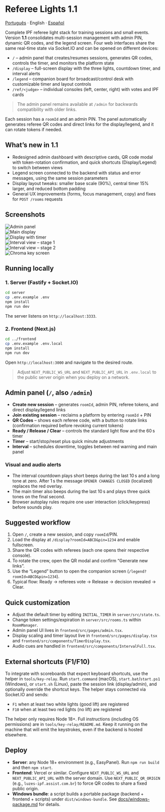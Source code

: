 # Referee Lights 1.1

[Português](README.md) · English · [Español](README.es.md)

Complete IPF referee light stack for training sessions and small events. Version **1.1** consolidates multi-session management with admin PIN, dynamic QR codes, and the legend screen. Four web interfaces share the same real-time state via Socket.IO and can be opened on different devices:

- `/` – admin panel that creates/resumes sessions, generates QR codes, controls the timer, and monitors the platform state
- `/display` – full-screen display with the three lights, countdown timer, and interval alerts
- `/legend` – companion board for broadcast/control desk with customizable timer and layout controls
- `/ref/<judge>` – individual consoles (left, center, right) with votes and IPF cards

> The admin panel remains available at `/admin` for backwards compatibility with older links.

Each session has a `roomId` and an admin PIN. The panel automatically generates referee QR codes and direct links for the display/legend, and it can rotate tokens if needed.

## What’s new in 1.1

- Redesigned admin dashboard with descriptive cards, QR code modal with token-rotation confirmation, and quick shortcuts (Display/Legend) to switch between views
- Legend screen connected to the backend with status and error messages, using the same session parameters
- Display layout tweaks: smaller base scale (90%), central timer 15% larger, and reduced bottom padding
- General UX improvements (forms, focus management, copy) and fixes for `POST /rooms` requests

## Screenshots

![Admin panel](screenshots/admin.png)  
![Main display](screenshots/display.png)  
![Display with timer](screenshots/display-2.png)  
![Interval view – stage 1](screenshots/intervalo-1.png)  
![Interval view – stage 2](screenshots/intervalo-2.png)  
![Chroma key screen](screenshots/cromakey.png)

## Running locally

### 1. Server (Fastify + Socket.IO)

```bash
cd server
cp .env.example .env
npm install
npm run dev
```

The server listens on `http://localhost:3333`.

### 2. Frontend (Next.js)

```bash
cd ../frontend
cp .env.example .env.local
npm install
npm run dev
```

Open `http://localhost:3000` and navigate to the desired route.

> Adjust `NEXT_PUBLIC_WS_URL` and `NEXT_PUBLIC_API_URL` in `.env.local` to the public server origin when you deploy on a network.

## Admin panel (`/`, also `/admin`)

- **Create new session** – generates `roomId`, admin PIN, referee tokens, and direct display/legend links
- **Join existing session** – reclaims a platform by entering `roomId` + PIN
- **QR Codes** – shows each referee code, with a button to rotate links (confirmation required before revoking current tokens)
- **Ready / Release / Clear** – controls the standard light flow and the 60 s timer
- **Timer** – start/stop/reset plus quick minute adjustments
- **Interval** – schedules downtime, toggles between red warning and main panel

### Visual and audio alerts

- The interval countdown plays short beeps during the last 10 s and a long tone at zero. After 1 s the message `OPENER CHANGES CLOSED` (localized) replaces the red overlay.
- The main timer also beeps during the last 10 s and plays three quick tones on the final second.
- Browser autoplay rules require one user interaction (click/keypress) before sounds play.

## Suggested workflow

1. Open `/`, create a new session, and copy `roomId`/PIN.
2. Load the display at `/display?roomId=ABCD&pin=1234` and enable fullscreen.
3. Share the QR codes with referees (each one opens their respective console).
4. To rotate the crew, open the QR modal and confirm “Generate new links”.
5. Use the “Legend” button to open the companion screen (`/legend?roomId=ABCD&pin=1234`).
6. Typical flow: Ready → referees vote → Release → decision revealed → Clear.

## Quick customization

- Adjust the default timer by editing `INITIAL_TIMER` in `server/src/state.ts`.
- Change token settings/expiration in `server/src/rooms.ts` within `RoomManager`.
- Admin panel UI lives in `frontend/src/pages/admin.tsx`.
- Display scaling and timer layout live in `frontend/src/pages/display.tsx` and `frontend/src/components/TimerDisplay.tsx`.
- Audio cues are handled in `frontend/src/components/IntervalFull.tsx`.

## External shortcuts (F1/F10)

To integrate with scoreboards that expect keyboard shortcuts, use the helper in `tools/key-relay`. Run `start.command` (macOS), `start.bat`/`start.ps1` (Windows), or `start.sh` (Linux), paste the session link (display/admin), and optionally override the shortcut keys. The helper stays connected via Socket.IO and sends:

- `F1` when at least two white lights (good lift) are registered
- `F10` when at least two red lights (no lift) are registered

The helper only requires Node 18+. Full instructions (including OS permissions) are in `tools/key-relay/README.md`. Keep it running on the machine that will emit the keystrokes, even if the backend is hosted elsewhere.

## Deploy

- **Server**: any Node 18+ environment (e.g., EasyPanel). Run `npm run build` and then `npm start`.
- **Frontend**: Vercel or similar. Configure `NEXT_PUBLIC_WS_URL` and `NEXT_PUBLIC_API_URL` with the server domain. Use `NEXT_PUBLIC_QR_ORIGIN` (e.g., `luzes-ipf.assist.com.br`) to force QR codes to share a fixed public origin.
- **Windows bundle**: a script builds a portable package (backend + frontend + scripts) under `dist/windows-bundle`. See [docs/windows-package.md](docs/windows-package.md) for details.

